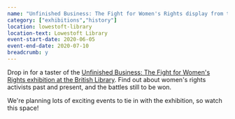 ```yaml
---
name: "Unfinished Business: The Fight for Women's Rights display from the British Library Living Knowledge Network"
category: ["exhibitions","history"]
location: lowestoft-library
location-text: Lowestoft Library
event-start-date: 2020-06-05
event-end-date: 2020-07-10
breadcrumb: y
---
```


Drop in for a taster of the [Unfinished Business: The Fight for Women's Rights exhibition at the British Library](https://www.bl.uk/events/unfinished-business). Find out about women's rights activists past and present, and the battles still to be won.

We're planning lots of exciting events to tie in with the exhibition, so watch this space!

